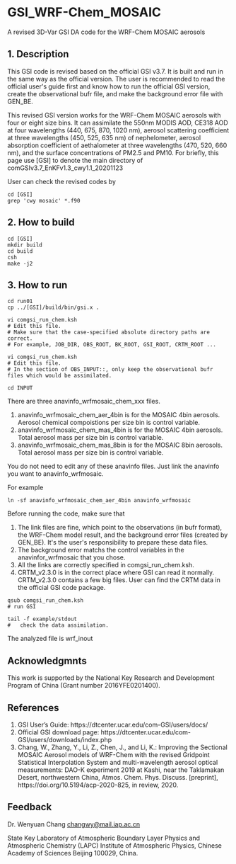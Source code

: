 # GSI_WRF-Chem_MOSAIC
A revised 3D-Var GSI DA code for the WRF-Chem MOSAIC aerosols

## 1. Description
This GSI code is revised based on the official GSI v3.7. It is built and run in the same way as the official version. The user is recommended to read the official user's guide first and  know how to run the official GSI version, create the observational bufr file, and make the background error file with GEN_BE.

This revised GSI version works for the WRF-Chem MOSAIC aerosols with four or eight size bins. It can assimilate the 550nm MODIS AOD, CE318 AOD at four wavelengths (440, 675, 870, 1020 nm), aerosol scattering coefficient at three wavelengths (450, 525, 635 nm) of nephelometer, aerosol absorption coefficient of aethalometer at three wavelengths (470, 520, 660 nm), and the surface concentrations of PM2.5 and PM10. For briefly, this page use [GSI] to denote the main directory of comGSIv3.7_EnKFv1.3_cwy1.1_20201123

User can check the revised codes by
```
cd [GSI]
grep 'cwy mosaic' *.f90
```

## 2. How to build

```
cd [GSI]
mkdir build
cd build
csh
make -j2
```

## 3. How to run

```
cd run01
cp ../[GSI]/build/bin/gsi.x .

vi comgsi_run_chem.ksh
# Edit this file. 
# Make sure that the case-specified absolute directory paths are correct.
# For example, JOB_DIR, OBS_ROOT, BK_ROOT, GSI_ROOT, CRTM_ROOT ...

vi comgsi_run_chem.ksh
# Edit this file. 
# In the section of OBS_INPUT::, only keep the observational bufr files which would be assimilated.

cd INPUT
```
There are three anavinfo_wrfmosaic_chem_xxx files.
<ol>
  <li>anavinfo_wrfmosaic_chem_aer_4bin is for the MOSAIC 4bin aerosols. Aerosol chemical compoistions per size bin is control variable.</li>
  <li>anavinfo_wrfmosaic_chem_mas_4bin is for the MOSAIC 4bin aerosols. Total aerosol mass per size bin is control variable.</li>
  <li>anavinfo_wrfmosaic_chem_mas_8bin is for the MOSAIC 8bin aerosols. Total aerosol mass per size bin is control variable.</li>
</ol>
You do not need to edit any of these anavinfo files. Just link the anavinfo you want to anavinfo_wrfmosaic.

For example

```
ln -sf anavinfo_wrfmosaic_chem_aer_4bin anavinfo_wrfmosaic
```
  
Before running the code, make sure that
<ol>
  <li>The link files are fine, which point to the observations (in bufr format), the WRF-Chem model result, and the background error files (created by GEN_BE). It's the user's responsibility to prepare these data files.</li>
  <li>The background error matchs the control variables in the anavinfor_wrfmosaic that you chose.</li>
  <li>All the links are correctly specified in comgsi_run_chem.ksh.</li>
  <li>CRTM_v2.3.0 is in the correct place where GSI can read it normally. CRTM_v2.3.0 contains a few big files. User can find the CRTM data in the official GSI code package.</li>
</ol>
  
```
qsub comgsi_run_chem.ksh
# run GSI

tail -f example/stdout
#   check the data assimilation. 
```
The analyzed file is wrf_inout

## Acknowledgmnts
This work is supported by the National Key Research and Development Program of China (Grant number 2016YFE0201400).

## References
<ol>
  <li>GSI User’s Guide: https://dtcenter.ucar.edu/com-GSI/users/docs/</li>
  <li>Official GSI download page: https://dtcenter.ucar.edu/com-GSI/users/downloads/index.php </li>
  <li>Chang, W., Zhang, Y., Li, Z., Chen, J., and Li, K.: Improving the Sectional MOSAIC Aerosol models of WRF-Chem with the revised Gridpoint Statistical Interpolation System and multi-wavelength aerosol optical measurements: DAO-K experiment 2019 at Kashi, near the Taklamakan Desert, northwestern China, Atmos. Chem. Phys. Discuss. [preprint], https://doi.org/10.5194/acp-2020-825, in review, 2020.</li>
</ol>

## Feedback
Dr. Wenyuan Chang
changwy@mail.iap.ac.cn

State Key Laboratory of Atmospheric Boundary Layer Physics and Atmospheric Chemistry (LAPC)
Institute of Atmospheric Physics, Chinese Academy of Sciences
Beijing 100029, China.
